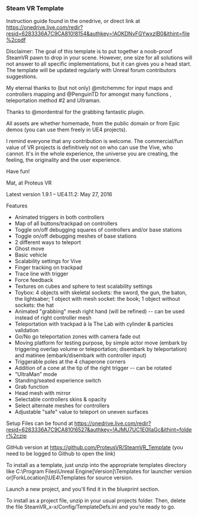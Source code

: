 ### Steam VR Template ###

Instruction guide found in the onedrive, or direct link at https://onedrive.live.com/redir?resid=6283336A7C9CA810!8154&authkey=!AOKDNvFGYwxzIB0&ithint=file%2cpdf  

Disclaimer: The goal of this template is to put together a noob-proof SteamVR pawn to drop in your scene. However, one size for all solutions will not answer to all specific implementations, but it can gives you a head start. The template will be updated regularly with Unreal forum contributors suggestions. 

My eternal thanks to (but not only) @mitchemmc for input maps and controllers mapping and @PenguinTD for amongst many functions , teleportation method #2 and Ultraman.

Thanks to @mordentral for the grabbing fantastic plugin.

All assets are whether homemade, from the public domain or from Epic demos (you can use them freely in UE4 projects).

I remind everyone that any contribution is welcome. The commercial/fun value of VR projects is definitively not on who can use the Vive, who cannot. It's in the whole experience, the universe you are creating, the feeling, the originality and the user experience.

Have fun!

Mat, at Proteus VR

Latest version 1.9.1 – UE4.11.2: May 27, 2016

Features

* Animated triggers in both controllers
* Map of all buttons/trackpad on controllers
* Toggle on/off debugging squares of controllers and/or base stations
* Toggle on/off debugging meshes of base stations
* 2 different ways to teleport
* Ghost move
* Basic vehicle
* Scalability settings for Vive
* Finger tracking on trackpad
* Trace line with trigger
* Force feedback
* Textures on cubes and sphere to test scalability settings
* Toybox: 4 objects with skeletal sockets: the sword, the gun, the baton, the lightsaber; 1 object with mesh socket: the book; 1 object without sockets: the hat
* Animated "grabbing" mesh right hand (will be refined) -- can be used instead of right controller mesh
* Teleportation with trackpad à la The Lab with cylinder & particles validation
* Go/No go teleportation zones with camera fade out
* Moving platform for testing purpose, by simple actor move (embark by triggering overlap volume or teleportation; disembark by teleportation) and matinee (embark/disembark with controller input)
* Triggerable poles at the 4 chaperone corners
* Addition of a cone at the tip of the right trigger -- can be rotated
* “UltraMan” mode
* Standing/seated experience switch
* Grab function
* Head mesh with mirror
* Selectable controllers skins & opacity
* Select alternate meshes for controllers
* Adjustable "safe" value to teleport on uneven surfaces

Setup
Files can be found at https://onedrive.live.com/redir?resid=6283336A7C9CA810!6527&authkey=!AJMU7UC1E0IlaGc&ithint=folder%2czip 

GitHub version at https://github.com/ProteusVR/SteamVR_Template (you need to be logged to Github to open the link) 

To install as a template, just unzip into the appropriate templates directory like C:\Program Files\Unreal Engine[Version]\Templates for launcher version or[ForkLocation]\UE4\Templates for source version. 

Launch a new project, and you'll find it in the blueprint section.

To install as a project file, unzip in your usual projects folder. Then, delete the file SteamVR_x-x/Config/TemplateDefs.ini and you’re ready to go.
